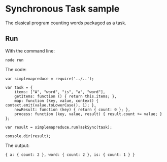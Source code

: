 # Synchronous Task sample

The clasical program counting words packaged as a task.

## Run

With the command line:
```
node run
```

The code:
```
var simplemapreduce = require('../..');

var task = {
    items: ["A", "word", "is", "a", "word"], 
    getItems: function () { return this.items; },
    map: function (key, value, context) { context.emit(value.toLowerCase(), 1); },
    newResult: function (key) { return { count: 0 }; },
    process: function (key, value, result) { result.count += value; }
};

var result = simplemapreduce.runTaskSync(task);

console.dir(result);
```

The output:
```
{ a: { count: 2 }, word: { count: 2 }, is: { count: 1 } }
```


